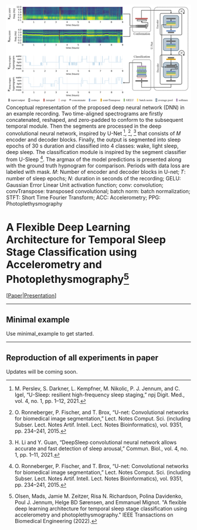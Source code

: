 ![Conceptual visualization of the proposed Deep Learning Framework for Sleep Stage Classification using Accelerometry and Photoplethysmography acquired from Consumer Sleep Technologies](/resources/images/model_ver15.png)
Conceptual representation of the proposed deep neural network (DNN) in an example recording. Two time-aligned spectrograms are firstly concatenated, reshaped, and zero-padded to conform to the subsequent temporal module. Then the segments are processed in the deep convolutional neural network, inspired by U-Net [^2], [^3], [^4] that consists of 𝑀 encoder and decoder blocks. Finally, the output is segmented into sleep epochs
of 30 s duration and classified into 4 classes: wake, light sleep, deep sleep. The classification module is inspired by the segment classifier from U-Sleep [^3]. The argmax of the model predictions is presented along with the ground truth hypnogram for comparison. Periods with data loss are labeled with mask. 𝑀: Number of encoder and decoder blocks in U-net; 𝑇: number of sleep epochs; 𝑁: duration in seconds of the recording; GELU: Gaussian Error Linear Unit activation function; conv: convolution; convTranspose: transposed convolutional; batch norm: batch normalization;
STFT: Short Time Fourier Transform; ACC: Accelerometry; PPG: Photoplethysmography


# A Flexible Deep Learning Architecture for Temporal Sleep Stage Classification using Accelerometry and Photoplethysmography[^1]

[[Paper](https://ieeexplore.ieee.org/document/9813567)|[Presentation](Link)]

[^1]: Olsen, Mads, Jamie M. Zeitzer, Risa N. Richardson, Polina Davidenko, Poul J. Jennum, Helge BD Sørensen, and Emmanuel Mignot. "A flexible deep learning architecture for temporal sleep stage classification using accelerometry and photoplethysmography." IEEE Transactions on Biomedical Engineering (2022).

[^2]: M. Perslev, S. Darkner, L. Kempfner, M. Nikolic, P. J. Jennum, and C. Igel, “U-Sleep: resilient high-frequency sleep staging,” npj Digit. Med., vol. 4, no. 1, pp. 1–12, 2021.

[^3]: O. Ronneberger, P. Fischer, and T. Brox, “U-net: Convolutional networks for biomedical image segmentation,” Lect. Notes Comput. Sci. (including Subser. Lect. Notes Artif. Intell. Lect. Notes Bioinformatics), vol. 9351, pp. 234–241, 2015.

[^4]: H. Li and Y. Guan, “DeepSleep convolutional neural network allows accurate and fast detection of sleep arousal,” Commun. Biol., vol. 4, no. 1, pp. 1–11, 2021. 

-------------------------------------------------------------------------------------------------------------------------------------------------------------
## Minimal example
Use minimal_example to get started. 


-------------------------------------------------------------------------------------------------------------------------------------------------------------
## Reproduction of all experiments in paper
Updates will be coming soon. 

